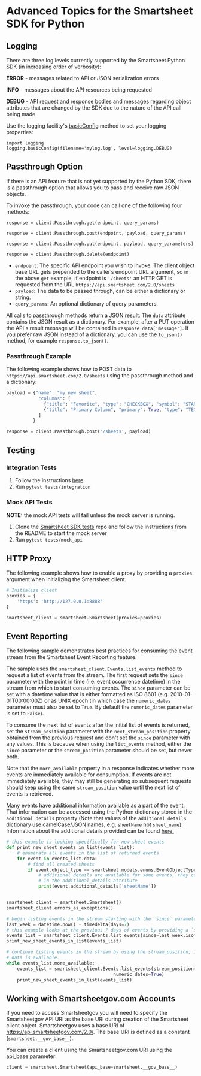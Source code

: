 # Advanced Topics for the Smartsheet SDK for Python

## Logging
There are three log levels currently supported by the Smartsheet Python SDK (in increasing order of verbosity):

**ERROR** - messages related to API or JSON serialization errors

**INFO** - messages about the API resources being requested

**DEBUG** - API request and response bodies and messages regarding object attributes that are changed by the SDK due to the nature of the API call being made

Use the logging facility's [basicConfig](https://docs.python.org/2/library/logging.html#logging.basicConfig) method to set your logging properties:

    import logging
    logging.basicConfig(filename='mylog.log', level=logging.DEBUG)

## Passthrough Option

If there is an API feature that is not yet supported by the Python SDK, there is a passthrough option that allows you to pass and receive raw JSON objects.

To invoke the passthrough, your code can call one of the following four methods:

`response = client.Passthrough.get(endpoint, query_params)`

`response = client.Passthrough.post(endpoint, payload, query_params)`

`response = client.Passthrough.put(endpoint, payload, query_parameters)`

`response = client.Passthrough.delete(endpoint)`

* `endpoint`: The specific API endpoint you wish to invoke. The client object base URL gets prepended to the caller’s endpoint URL argument, so in the above `get` example, if endpoint is `'/sheets'` an HTTP GET is requested from the URL `https://api.smartsheet.com/2.0/sheets`
* `payload`: The data to be passed through, can be either a dictionary or string.
* `query_params`: An optional dictionary of query parameters.

All calls to passthrough methods return a JSON result. The `data` attribute contains the JSON result as a dictionary. For example, after a PUT operation the API's result message will be contained in `response.data['message']`. If you prefer raw JSON instead of a dictionary, you can use the `to_json()` method, for example `response.to_json()`. 

### Passthrough Example

The following example shows how to POST data to `https://api.smartsheet.com/2.0/sheets` using the passthrough method and a dictionary:

```python
payload = {"name": "my new sheet",
            "columns": [
              {"title": "Favorite", "type": "CHECKBOX", "symbol": "STAR"},
              {"title": "Primary Column", "primary": True, "type": "TEXT_NUMBER"}
            ]
          }

response = client.Passthrough.post('/sheets', payload)
```

## Testing

### Integration Tests
1. Follow the instructions [here](tests/integration/README.md)
2. Run `pytest tests/integration`

### Mock API Tests
**NOTE:** the mock API tests will fail unless the mock server is running.
1. Clone the [Smartsheet SDK tests](https://github.com/smartsheet-platform/smartsheet-sdk-tests) repo and follow the instructions from the README to start the mock server
2. Run `pytest tests/mock_api`

## HTTP Proxy
The following example shows how to enable a proxy by providing a `proxies` argument when initializing the Smartsheet 
client.
 
```python
# Initialize client
proxies = {
    'https': 'http://127.0.0.1:8888'
}

smartsheet_client = smartsheet.Smartsheet(proxies=proxies)
```
## Event Reporting
The following sample demonstrates best practices for consuming the event stream from the Smartsheet Event Reporting 
feature.

The sample uses the `smartsheet_client.Events.list_events` method to request a list of events from the stream. The first
request sets the `since` parameter with the point in time (i.e. event occurrence datetime) in the stream from which to 
start consuming events. The `since` parameter can be set with a datetime value that is either formatted as ISO 8601 
(e.g. 2010-01-01T00:00:00Z) or as UNIX epoch (in which case the `numeric_dates` parameter must also be set to `True`.
By default the `numeric_dates` parameter is set to `False`).
 
To consume the next list of events after the initial list of events is returned, set the `stream_position` parameter 
with the `next_stream_position` property obtained from the previous request and don't set the `since` parameter with 
any values. This is because when using the `list_events` method, either the `since` parameter or the `stream_position`
parameter should be set, but never both.

Note that the `more_available` property in a response indicates whether more events are immediately available for 
consumption. If events are not immediately available, they may still be generating so subsequent requests should keep
using the same `stream_position` value until the next list of events is retrieved.

Many events have additional information available as a part of the event. That information can be accessed using 
the Python dictionary stored in the `additional_details` property (Note that values of the `additional_details` 
dictionary use camelCase/JSON names, e.g. `sheetName` not `sheet_name`). Information about the additional details 
provided can be found [here.](https://smartsheet-platform.github.io/event-reporting-docs/) 

```python
# this example is looking specifically for new sheet events
def print_new_sheet_events_in_list(events_list):
    # enumerate all events in the list of returned events
    for event in events_list.data:
        # find all created sheets
        if event.object_type == smartsheet.models.enums.EventObjectType.SHEET and event.action == smartsheet.models.enums.EventAction.CREATE:
            # additional details are available for some events, they can be accessed as a Python dictionary
            # in the additional_details attribute
            print(event.additional_details['sheetName'])


smartsheet_client = smartsheet.Smartsheet()
smartsheet_client.errors_as_exceptions()

# begin listing events in the stream starting with the `since` parameter
last_week = datetime.now() - timedelta(days=7)
# this example looks at the previous 7 days of events by providing a `since` argument set to last week's date in ISO format
events_list = smartsheet_client.Events.list_events(since=last_week.isoformat(), max_count=1000)
print_new_sheet_events_in_list(events_list)

# continue listing events in the stream by using the stream_position, if the previous response indicates that more 
# data is available.
while events_list.more_available:
    events_list = smartsheet_client.Events.list_events(stream_position=events_list.next_stream_position, max_count=10000,
                                        numeric_dates=True)
    print_new_sheet_events_in_list(events_list)
```

## Working with Smartsheetgov.com Accounts
If you need to access Smartsheetgov you will need to specify the Smartsheetgov API URI as the base URI during creation 
of the Smartsheet client object. Smartsheetgov uses a base URI of https://api.smartsheetgov.com/2.0/. The base URI is 
defined as a constant (`smartsheet.__gov_base__`).

You can create a client using the Smartsheetgov.com URI using the api_base parameter:
```python
client = smartsheet.Smartsheet(api_base=smartsheet.__gov_base__)
```
